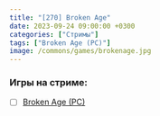 ```yaml
---
title: "[270] Broken Age"
date: 2023-09-24 09:00:00 +0300
categories: ["Стримы"]
tags: ["Broken Age (PC)"]
image: /commons/games/brokenage.jpg
---
```


### Игры на стриме:
+ [ ] [Broken Age (PC)](/tags/broken-age-pc)
